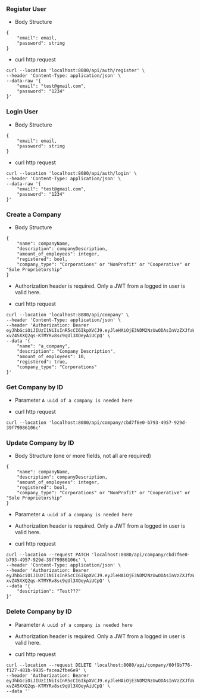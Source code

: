 ### Register User

- Body Structure
```
{
    "email": email,
    "password": string
}
```

- curl http request
```
curl --location 'localhost:8080/api/auth/register' \
--header 'Content-Type: application/json' \
--data-raw '{
    "email": "test@gmail.com",
    "password": "1234"
}'
```

### Login User

- Body Structure
```
{
    "email": email,
    "password": string
}
```

- curl http request
```
curl --location 'localhost:8080/api/auth/login' \
--header 'Content-Type: application/json' \
--data-raw '{
    "email": "test@gmail.com",
    "password": "1234"
}'
```

### Create a Company

- Body Structure
```
{
    "name": companyName,
    "description": companyDescription,
    "amount_of_employees": integer,
    "registered": bool,
    "company_type": "Corporations" or "NonProfit" or "Cooperative" or "Sole Proprietorship"
}
```

- Authorization header is required. Only a JWT from a logged in user is valid here.

- curl http request
```
curl --location 'localhost:8080/api/company' \
--header 'Content-Type: application/json' \
--header 'Authorization: Bearer eyJhbGciOiJIUzI1NiIsInR5cCI6IkpXVCJ9.eyJleHAiOjE3NDM2NzUwODAsInVzZXJfaWQiOiI1YmIzYTUwNC1jMTdhLTRiNDgtYmVmMi1kNzAwMGE0NTFhMTYifQ.f2xl0V-xvZ45XXQ2qs-KTMYRv8sc9qUl3XOeyAiUCpQ' \
--data '{
    "name": "a_company",
    "description": "Company Description",
    "amount_of_employees": 10,
    "registered": true,
    "company_type": "Corporations"
}'
```

### Get Company by ID

- Parameter
`A uuid of a company is needed here`

- curl http request
```
curl --location 'localhost:8080/api/company/cbd7f6e0-b793-4957-929d-39f79986106c'
```


### Update Company by ID

- Body Structure (one or more fields, not all are required)
```
{
    "name": companyName,
    "description": companyDescription,
    "amount_of_employees": integer,
    "registered": bool,
    "company_type": "Corporations" or "NonProfit" or "Cooperative" or "Sole Proprietorship"
}
```

- Parameter
`A uuid of a company is needed here`

- Authorization header is required. Only a JWT from a logged in user is valid here.

- curl http request
```
curl --location --request PATCH 'localhost:8080/api/company/cbd7f6e0-b793-4957-929d-39f79986106c' \
--header 'Content-Type: application/json' \
--header 'Authorization: Bearer eyJhbGciOiJIUzI1NiIsInR5cCI6IkpXVCJ9.eyJleHAiOjE3NDM2NzUwODAsInVzZXJfaWQiOiI1YmIzYTUwNC1jMTdhLTRiNDgtYmVmMi1kNzAwMGE0NTFhMTYifQ.f2xl0V-xvZ45XXQ2qs-KTMYRv8sc9qUl3XOeyAiUCpQ' \
--data '{
    "description": "Test???"
}'
```

### Delete Company by ID

- Parameter
`A uuid of a company is needed here`

- Authorization header is required. Only a JWT from a logged in user is valid here.

- curl http request
```
curl --location --request DELETE 'localhost:8080/api/company/60f9b776-f127-481b-9935-facea2fbe6e9' \
--header 'Authorization: Bearer eyJhbGciOiJIUzI1NiIsInR5cCI6IkpXVCJ9.eyJleHAiOjE3NDM2NzUwODAsInVzZXJfaWQiOiI1YmIzYTUwNC1jMTdhLTRiNDgtYmVmMi1kNzAwMGE0NTFhMTYifQ.f2xl0V-xvZ45XXQ2qs-KTMYRv8sc9qUl3XOeyAiUCpQ' \
--data ''
```